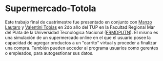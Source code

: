 # Supermercado-Totola
Este trabajo final de cuatrimestre fue presentado en conjunto con [Manzo Lautaro](github.com/Lautaro-M) y [Valentini Tobias](github.com/Ttbias2) en 2do año del TUP 
en la Facultad Regional Mar del Plata de la Universidad Tecnológica Nacional ([FRMDPUTN](mdp.utn.edu.ar)). El mismo es una simulación de un supermercado online en
el que el usuario posee la capacidad de agregar productos a un "carrito" virtual y proceder a finalizar una compra. También pueden acceder al programa usuarios como gerentes o empleados, para autogestionar sus datos.
